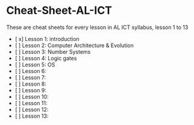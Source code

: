 # Cheat-Sheet-AL-ICT
These are cheat sheets for every lesson in AL ICT syllabus, lesson 1 to 13

* \[ x] Lesson 1: introduction 
* \[ \] Lesson 2: Computer Architecture & Evolution
* \[ \] Lesson 3: Number Systems
* \[ \] Lesson 4: Logic gates
* \[ \] Lesson 5: OS
* \[ \] Lesson 6: 
* \[ \] Lesson 7:  
* \[ \] Lesson 8: 
* \[ \] Lesson 9: 
* \[ \] Lesson 10:
* \[ \] Lesson 11:
* \[ \] Lesson 12: 
* \[ \] Lesson 13:
